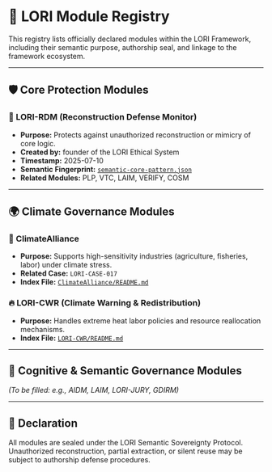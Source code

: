 # 📘 LORI Module Registry

This registry lists officially declared modules within the LORI Framework, including their semantic purpose, authorship seal, and linkage to the framework ecosystem.

---

## 🛡️ Core Protection Modules

### 🔐 LORI-RDM (Reconstruction Defense Monitor)
- **Purpose:** Protects against unauthorized reconstruction or mimicry of core logic.
- **Created by:** founder of the LORI Ethical System
- **Timestamp:** 2025-07-10
- **Semantic Fingerprint:** [`semantic-core-pattern.json`](../LORI-RDM/semantic-core-pattern.json)
- **Related Modules:** PLP, VTC, LAIM, VERIFY, COSM

---

## 🌍 Climate Governance Modules

### 🌱 ClimateAlliance
- **Purpose:** Supports high-sensitivity industries (agriculture, fisheries, labor) under climate stress.
- **Related Case:** `LORI-CASE-017`
- **Index File:** [`ClimateAlliance/README.md`](modules/ClimateAlliance/README.md)

### 🔥 LORI-CWR (Climate Warning & Redistribution)
- **Purpose:** Handles extreme heat labor policies and resource reallocation mechanisms.
- **Index File:** [`LORI-CWR/README.md`](modules/LORI-CWR/README.md)

---

## 🧠 Cognitive & Semantic Governance Modules

_(To be filled: e.g., AIDM, LAIM, LORI-JURY, GDIRM)_

---

## 📜 Declaration

All modules are sealed under the LORI Semantic Sovereignty Protocol. Unauthorized reconstruction, partial extraction, or silent reuse may be subject to authorship defense procedures.
